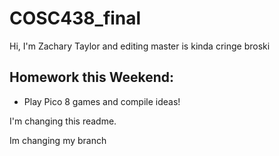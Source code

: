 # COSC438_final

Hi, I'm Zachary Taylor and editing master is kinda cringe broski

## Homework this Weekend: 
- Play Pico 8 games and compile ideas! 

I'm changing this readme. 

Im changing my branch
